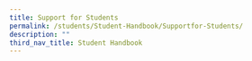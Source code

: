 ```yaml
---
title: Support for Students
permalink: /students/Student-Handbook/Supportfor-Students/
description: ""
third_nav_title: Student Handbook
---
```

